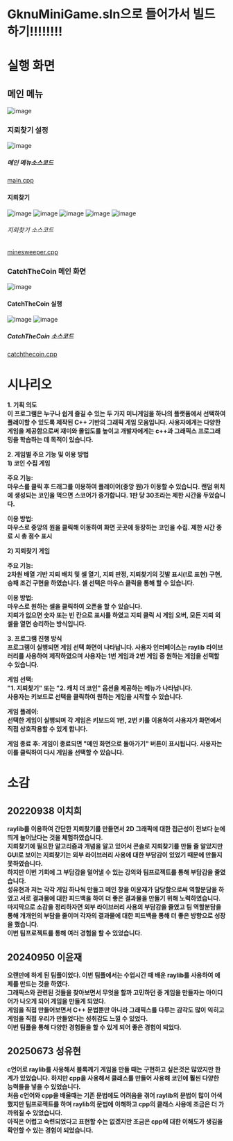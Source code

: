 # GknuMiniGame.sln으로 들어가서 빌드하기!!!!!!!!
# 실행 화면
## 메인 메뉴
![image](https://github.com/user-attachments/assets/9a44f036-45d1-46b6-8828-faf04092bfe3)
### 지뢰찾기 설정
![image](https://github.com/user-attachments/assets/c8a86cac-0f4b-42b1-ac10-ed2cc5b417d3)
##### 메인 메뉴소스코드 
[main.cpp](https://github.com/Leechihee/GknuMiniGame/blob/master/main.cpp)
#### 지뢰찾기
![image](https://github.com/user-attachments/assets/1964da6f-903f-49c1-997f-c2b1e33a974f)
![image](https://github.com/user-attachments/assets/a0dedc0b-d935-40cb-a370-7204eb6a76d8)
![image](https://github.com/user-attachments/assets/97bf6034-6ba4-4de9-bd25-918c4a2fbff3)
![image](https://github.com/user-attachments/assets/d232bd9c-8786-490b-9b84-deda97981fca)
![image](https://github.com/user-attachments/assets/a6d5cd15-ac56-45c3-863c-3975ad9c1a71)
###### 지뢰찾기 소스코드
[minesweeper.cpp](https://github.com/Leechihee/GknuMiniGame/blob/master/minesweeper.cpp)
### CatchTheCoin 메인 화면
![image](https://github.com/user-attachments/assets/1eb49b92-70f5-4f84-a0a6-7e7b344366b1)
#### CatchTheCoin 실행
![image](https://github.com/user-attachments/assets/4dd9b306-8fc9-48a6-811f-6345a62d7d06)
![image](https://github.com/user-attachments/assets/18358376-72c7-4648-8256-ab1ed3818748)
##### CatchTheCoin 소스코드
[catchthecoin.cpp](https://github.com/Leechihee/GknuMiniGame/blob/master/catchthecoin.cpp)
# 시나리오
**1. 기획 의도  
이 프로그램은 누구나 쉽게 즐길 수 있는 두 가지 미니게임을 하나의 플랫폼에서 선택하여 플레이할 수 있도록 제작된 C++ 기반의 그래픽 게임 모음입니다. 사용자에게는 다양한 게임을 제공함으로써 재미와 몰입도를 높이고 개발자에게는 c++과 그래픽스 프로그래밍을 학습하는 데 목적이 있습니다.**
  
**2. 게임별 주요 기능 및 이용 방법**
<br>
**1) 코인 수집 게임**
  
**주요 기능:  
마우스를 클릭 후 드래그를 이용하여 플레이어(중앙 원)가 이동할 수 있습니다. 랜덤 위치에 생성되는 코인을 먹으면 스코어가 증가합니다. 1판 당 30초라는 제한 시간을 두었습니다.**
  
  
**이용 방법:  
마우스로 중앙의 원을 클릭해 이동하여 화면 곳곳에 등장하는 코인을 수집. 제한 시간 종료 시 총 점수 표시**
  
**2) 지뢰찾기 게임**
  
**주요 기능:  
2차원 배열 기반 지뢰 배치 및 셀 열기, 지뢰 판정, 지뢰찾기의 깃발 표시(!로 표현) 구현, 승패 조건 구현을 하였습니다. 셀 선택은 마우스 클릭을 통해 할 수 있습니다.**
  
**이용 방법:  
마우스로 원하는 셀을 클릭하여 오픈을 할 수 있습니다.  
지뢰가 없으면 숫자 또는 빈 칸으로 표시를 하였고  지뢰 클릭 시 게임 오버, 모든 지뢰 외 셀을 열면 승리하는 방식입니다.**


**3. 프로그램 진행 방식  
프로그램이 실행되면 게임 선택 화면이 나타납니다. 사용자 인터페이스는 raylib 라이브러리를 사용하여 제작하였으며 사용자는 1번 게임과 2번 게임 중 원하는 게임을 선택할 수 있습니다.**
  
**게임 선택:  
"1. 지뢰찾기" 또는 "2. 캐치 더 코인" 옵션을 제공하는 메뉴가 나타납니다.  
사용자는 키보드로 선택을 클릭하여 원하는 게임을 시작할 수 있습니다.**
  
**게임 플레이:  
선택한 게임이 실행되며 각 게임은 키보드의 1번, 2번 키를 이용하여 사용자가 화면에서 직접 상호작용할 수 있게 합니다.**

**게임 종료 후:
게임이 종료되면 "메인 화면으로 돌아가기" 버튼이 표시됩니다. 사용자는 이를 클릭하여 다시 게임을 선택할 수 있습니다.**
# 소감
## 20220938 이치희 
**raylib를 이용하여 간단한 지뢰찾기를 만들면서 2D 그래픽에 대한 접근성이 전보다 눈에 띄게 늘어났다는 것을 체험하였습니다.  
지뢰찾기에 필요한 알고리즘과 개념을 알고 있어서 콘솔로 지뢰찾기를 만들 줄 알았지만 GUI로 보이는 지뢰찾기는 외부 라이브러리 사용에 대한 부담감이 있었기 때문에 만들지 못하였습니다.  
하지만 이번 기회에 그 부담감을 덜어낼 수 있는 강의와 팀프로젝트를 통해 부담감을 줄였습니다.  
성유현과 저는 각각 게임 하나씩 만들고 메인 창을 이윤재가 담당함으로써 역할분담을 하였고 서로 결과물에 대한 피드백을 하여 더 좋은 결과물을 만들기 위해 노력하였습니다.
마지막으로 소감을 정리하자면 외부 라이브러리 사용의 부담감을 줄였고 팀 역할분담을 통해 개개인의 부담을 줄이며 각자의 결과물에 대한 피드백을 통해 더 좋은 방향으로 성장을 했습니다.  
이번 팀프로젝트를 통해 여러 경험을 할 수 있었습니다.**

## 20240950 이윤재
**오랜만에 하게 된 팀플이었다. 이번 팀플에서는 수업시간 때 배운 raylib를 사용하여 예제를 만드는 것을 하였다.  
그래픽스와 관련된 것들을 찾아보면서 무엇을 할까 고민하던 중 게임을 만들자는 아이디어가 나오게 되어 게임을 만들게 되었다.  
게임을 직접 만들어보면서 C++ 문법뿐만 아니라 그래픽스를 다루는 감각도 많이 익히고 게임을 직접 우리가 만들었다는 성취감도 느낄 수 있었다.  
이번 팀플을 통해 다양한 경험들을 할 수 있게 되어 좋은 경험이 되었다.**

## 20250673 성유현
**c언어로 raylib를 사용해서 블록깨기 게임을 만들 때는 구현하고 싶은것은 많았지만 한계가 있었습니다. 하지만 cpp을 사용해서 클래스를 만들어 사용해 코인에 훨씬 다양한 능력들을 넣을 수 있었습니다.  
처음 c언어와 cpp을 배울때는 기존 문법에도 어려움을 겪어 raylib의 문법이 많이 어색했지만 팀프로젝트를 하며 raylib의 문법에 이해하고 cpp의 클래스 사용에 조금은 더 가까워질 수 있었습니다.  
아직은 어렵고 숙련되었다고 표현할 수는 없겠지만 조금은 cpp에 대한 이해도가 생김을 확인할 수 있는 경험이 되었습니다.**
